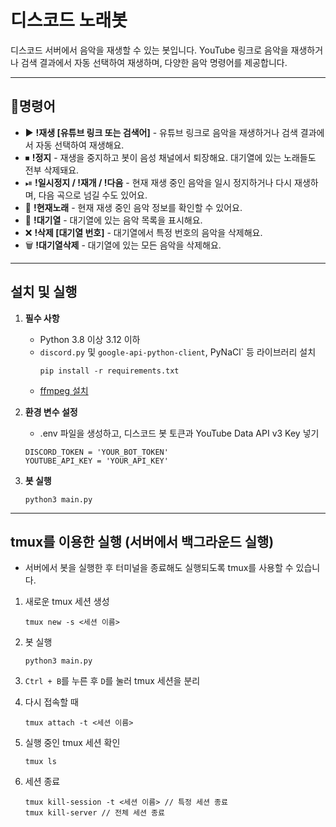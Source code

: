 # 디스코드 노래봇

디스코드 서버에서 음악을 재생할 수 있는 봇입니다. YouTube 링크로 음악을 재생하거나 검색 결과에서 자동 선택하여 재생하며, 다양한 음악 명령어를 제공합니다.

---

## 📝명령어
- ▶️ **!재생 [유튜브 링크 또는 검색어]** - 유튜브 링크로 음악을 재생하거나 검색 결과에서 자동 선택하여 재생해요.
- ⏹ **!정지** - 재생을 중지하고 봇이 음성 채널에서 퇴장해요. 대기열에 있는 노래들도 전부 삭제돼요.
- ⏯ **!일시정지 / !재개 / !다음** - 현재 재생 중인 음악을 일시 정지하거나 다시 재생하며, 다음 곡으로 넘길 수도 있어요.
- 🎵 **!현재노래** - 현재 재생 중인 음악 정보를 확인할 수 있어요.
- 📜 **!대기열** - 대기열에 있는 음악 목록을 표시해요.
- ❌ **!삭제 [대기열 번호]** - 대기열에서 특정 번호의 음악을 삭제해요.
- 🗑️ **!대기열삭제** - 대기열에 있는 모든 음악을 삭제해요.

---

## 설치 및 실행

1. **필수 사항**  
   - Python 3.8 이상 3.12 이하
   - `discord.py` 및 `google-api-python-client`, PyNaCl` 등 라이브러리 설치
     ```
     pip install -r requirements.txt
     ```
   - [ffmpeg 설치](https://ffmpeg.org/download.html)

2. **환경 변수 설정**
   - .env 파일을 생성하고, 디스코드 봇 토큰과 YouTube Data API v3 Key 넣기
   ```
   DISCORD_TOKEN = 'YOUR_BOT_TOKEN'
   YOUTUBE_API_KEY = 'YOUR_API_KEY'
   ```

3. **봇 실행**
   ```
   python3 main.py
   ```

---

## tmux를 이용한 실행 (서버에서 백그라운드 실행)
- 서버에서 봇을 실행한 후 터미널을 종료해도 실행되도록 tmux를 사용할 수 있습니다.

1. 새로운 tmux 세션 생성
   ```
   tmux new -s <세션 이름>
   ```

2. 봇 실행
   ```
   python3 main.py
   ```

3. `Ctrl + B`를 누른 후 `D`를 눌러 tmux 세션을 분리

4. 다시 접속할 때
   ```
   tmux attach -t <세션 이름>
   ```

5. 실행 중인 tmux 세션 확인
   ```
   tmux ls
   ```

6. 세션 종료
   ```
   tmux kill-session -t <세션 이름> // 특정 세션 종료
   tmux kill-server // 전체 세션 종료
   ```
